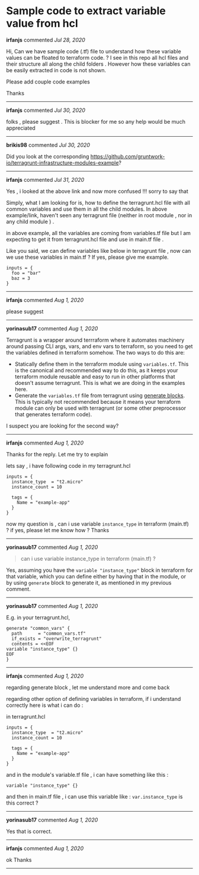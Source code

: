 # Sample code to extract variable value from hcl

**irfanjs** commented *Jul 28, 2020*

Hi,
Can we have sample code (.tf) file to understand how these variable values can be floated to terraform code. ? I see in this repo all hcl files and their structure all along the child folders . However how these variables can be easily extracted in code is not shown. 

Please add couple code examples 

Thanks 
<br />
***


**irfanjs** commented *Jul 30, 2020*

folks , please suggest . This is blocker for me so any help would be much appreciated 
***

**brikis98** commented *Jul 30, 2020*

Did you look at the corresponding https://github.com/gruntwork-io/terragrunt-infrastructure-modules-example?
***

**irfanjs** commented *Jul 31, 2020*

Yes , i looked at the above link and now more confused !!! sorry to say that 

Simply, what I am looking for is, how to define the terragrunt.hcl file with all common variables and use them in all the child modules. In above example/link, haven't seen any terragrunt file (neither in root module , nor in any child module ) .

in above example, all the variables are coming from variables.tf file but I am expecting to get it from terragrunt.hcl file and use in main.tf file . 

Like you said, we can define variables like below in terragrunt file , now can we use these variables in main.tf ? If yes, please give me example. 
 
```
inputs = {
  foo = "bar"
  baz = 3
}

```






***

**irfanjs** commented *Aug 1, 2020*

please suggest 
***

**yorinasub17** commented *Aug 1, 2020*

Terragrunt is a wrapper around terrraform where it automates machinery around passing CLI args, vars, and env vars to terraform, so you need to get the variables defined in terraform somehow. The two ways to do this are:

- Statically define them in the terraform module using `variables.tf`. This is the canonical and recommended way to do this, as it keeps your terraform module reusable and easy to run in other platforms that doesn't assume terragrunt. This is what we are doing in the examples here.
- Generate the `variables.tf` file from terragrunt using [generate blocks](https://terragrunt.gruntwork.io/docs/features/keep-your-terraform-code-dry/#dry-common-terraform-code-with-terragrunt-generate-blocks). This is typically not recommended because it means your terraform module can only be used with terragrunt (or some other preprocessor that generates terraform code).

I suspect you are looking for the second way?
***

**irfanjs** commented *Aug 1, 2020*

Thanks for the reply. 
Let me try to explain 

lets say , i have following code in my terragrunt.hcl 

```
inputs = {
  instance_type  = "t2.micro"
  instance_count = 10

  tags = {
    Name = "example-app"
  }
}
```

now my question is , can i use variable `instance_type` in terraform (main.tf) ?
if yes, please let me know how ? Thanks 
***

**yorinasub17** commented *Aug 1, 2020*

> can i use variable instance_type in terraform (main.tf) ?

Yes, assuming you have the `variable "instance_type"` block in terraform for that variable, which you can define either by having that in the module, or by using `generate` block to generate it, as mentioned in my previous comment.
***

**yorinasub17** commented *Aug 1, 2020*

E.g. in your terragrunt.hcl,

```hcl
generate "common_vars" {
  path      = "common_vars.tf"
  if_exists = "overwrite_terragrunt"
  contents = <<EOF
variable "instance_type" {}
EOF
}
```
***

**irfanjs** commented *Aug 1, 2020*

regarding generate block ,  let me understand more and come back 

regarding other option of defining variables in terraform,  if i understand correctly here is what i can do : 

in terragrunt.hcl 

```
inputs = {
  instance_type  = "t2.micro"
  instance_count = 10

  tags = {
    Name = "example-app"
  }
}
```

and in the module's variable.tf file , i can have something like this : 

`variable "instance_type" {}`

and then in main.tf file , i can use this variable like :
`var.instance_type` 
is this correct ? 

***

**yorinasub17** commented *Aug 1, 2020*

Yes that is correct.
***

**irfanjs** commented *Aug 1, 2020*

ok Thanks 
***

